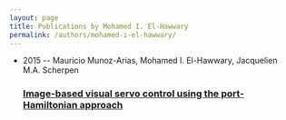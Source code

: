 ```yaml
---
layout: page
title: Publications by Mohamed I. El-Hawwary
permalink: /authors/mohamed-i-el-hawwary/
---
```


<ul class="post-list">
<li><span class='post-meta'>2015 -- Mauricio Munoz-Arias, Mohamed I. El-Hawwary, Jacquelien M.A. Scherpen</span><h3><a class='post-link' href='../../image-based-visual-servo-control-using-the-port-hamiltonian-approach'>Image-based visual servo control using the port-Hamiltonian approach</a></h3></li>

</ul>
